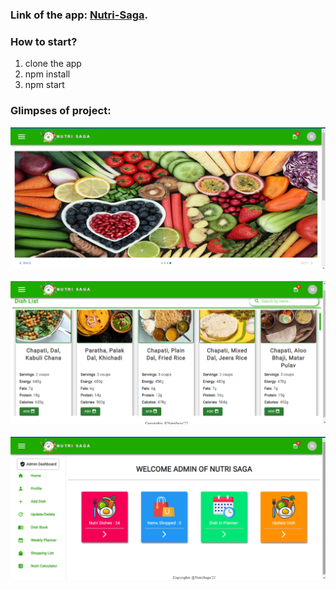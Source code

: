 ### Link of the app: [Nutri-Saga](https://nutri-saga-frontend.vercel.app/).
### How to start?
1. clone the app
2. npm install
3. npm start

### Glimpses of project:
<img src="./src/assets/one.png" />
<br>
<br>
<img src="./src/assets/two.png" />
<br>
<br>
<img src="./src/assets/three.png" />


